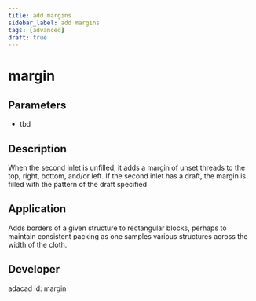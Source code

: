 ```yaml
---
title: add margins
sidebar_label: add margins
tags: [advanced]
draft: true
---
```

# margin
<!--![file](./img/margin.png)-->
## Parameters
- tbd
## Description
When the second inlet is unfilled, it adds a margin of unset threads to the top, right, bottom, and/or left. If the second inlet has a draft, the margin is filled with the pattern of the draft specified
## Application
Adds borders of a given structure to rectangular blocks, perhaps to maintain consistent packing as one samples various structures across the width of the cloth.
## Developer
adacad id: margin
